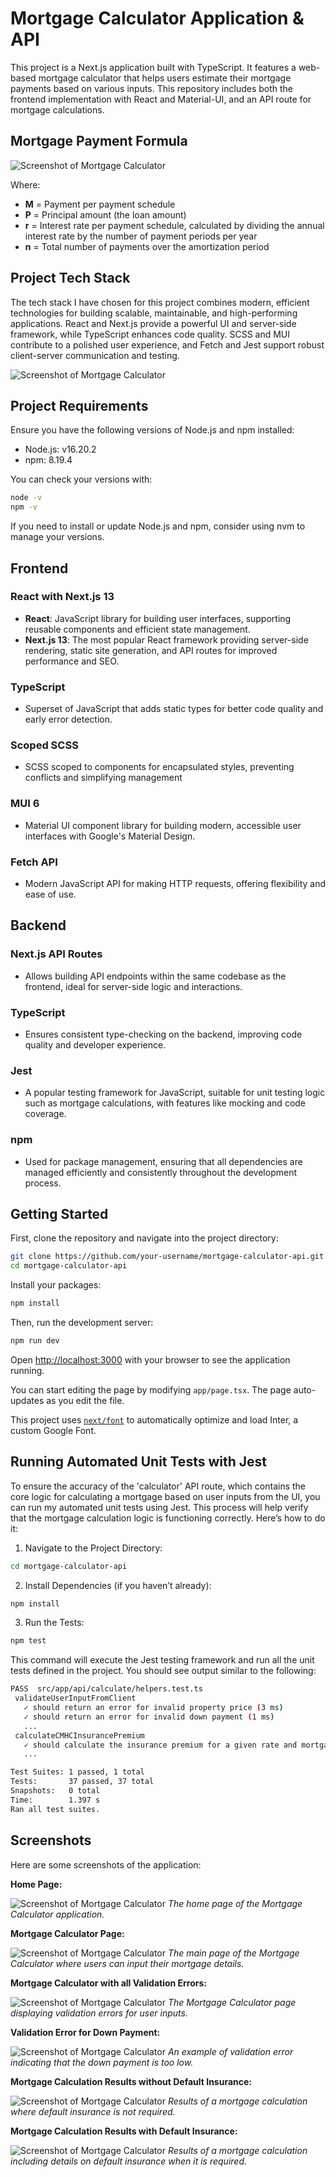 # Mortgage Calculator Application & API

This project is a Next.js application built with TypeScript. It features a web-based mortgage calculator that helps 
users estimate their mortgage payments based on various inputs. 
This repository includes both the frontend implementation with React and Material-UI, 
and an API route for mortgage calculations.

## Mortgage Payment Formula

![Screenshot of Mortgage Calculator](media/docs/formula.png)

Where:
- **M** = Payment per payment schedule
- **P** = Principal amount (the loan amount)
- **r** = Interest rate per payment schedule, calculated by dividing the annual interest rate by the number of payment periods per year
- **n** = Total number of payments over the amortization period

## Project Tech Stack

The tech stack I have chosen for this project combines modern, efficient technologies for building scalable, maintainable, and high-performing applications.
React and Next.js provide a powerful UI and server-side framework,
while TypeScript enhances code quality. SCSS and MUI contribute to a polished user experience,
and Fetch and Jest support robust client-server communication and testing.

![Screenshot of Mortgage Calculator](media/docs/mortgage-calculator-application-architecture.png)

## Project Requirements

Ensure you have the following versions of Node.js and npm installed:

- Node.js: v16.20.2 
- npm: 8.19.4

You can check your versions with:

```bash
node -v
npm -v
```

If you need to install or update Node.js and npm, consider using nvm to manage your versions.

## Frontend

### React with Next.js 13
- **React**: JavaScript library for building user interfaces, supporting reusable components and efficient state management.
- **Next.js 13**: The most popular React framework providing server-side rendering, static site generation, and API routes for improved performance and SEO.

### TypeScript
- Superset of JavaScript that adds static types for better code quality and early error detection.

### Scoped SCSS
- SCSS scoped to components for encapsulated styles, preventing conflicts and simplifying management

### MUI 6
- Material UI component library for building modern, accessible user interfaces with Google's Material Design.

### Fetch API
- Modern JavaScript API for making HTTP requests, offering flexibility and ease of use.

## Backend

### Next.js API Routes
- Allows building API endpoints within the same codebase as the frontend, ideal for server-side logic and interactions.

### TypeScript
- Ensures consistent type-checking on the backend, improving code quality and developer experience.

### Jest
- A popular testing framework for JavaScript, suitable for unit testing logic such as mortgage calculations, with features like mocking and code coverage.

### npm
- Used for package management, ensuring that all dependencies are managed efficiently and consistently throughout the development process.

## Getting Started

First, clone the repository and navigate into the project directory:

```bash
git clone https://github.com/your-username/mortgage-calculator-api.git
cd mortgage-calculator-api
```

Install your packages:

```bash
npm install
```

Then, run the development server:

```bash
npm run dev
```

Open [http://localhost:3000](http://localhost:3000) with your browser to see the application running.

You can start editing the page by modifying `app/page.tsx`. The page auto-updates as you edit the file.

This project uses [`next/font`](https://nextjs.org/docs/basic-features/font-optimization) to automatically optimize and load Inter, a custom Google Font.

## Running Automated Unit Tests with Jest
To ensure the accuracy of the 'calculator' API route, which contains the core logic for calculating a mortgage based on user inputs from the UI, 
you can run my automated unit tests using Jest. This process will help verify that the mortgage calculation logic 
is functioning correctly. Here’s how to do it:

1. Navigate to the Project Directory:
```bash
cd mortgage-calculator-api
```

2. Install Dependencies (if you haven’t already):

```bash
npm install
```

3. Run the Tests:

```bash
npm test
```

This command will execute the Jest testing framework and run all the unit tests defined in the project. 
You should see output similar to the following:

```bash
PASS  src/app/api/calculate/helpers.test.ts
 validateUserInputFromClient
   ✓ should return an error for invalid property price (3 ms)
   ✓ should return an error for invalid down payment (1 ms)
   ...
 calculateCMHCInsurancePremium
   ✓ should calculate the insurance premium for a given rate and mortgage amount
   ...

Test Suites: 1 passed, 1 total
Tests:       37 passed, 37 total
Snapshots:   0 total
Time:        1.397 s
Ran all test suites.
```

## Screenshots

Here are some screenshots of the application:

**Home Page:**

![Screenshot of Mortgage Calculator](media/screenshots/screencapture-localhost-3000-2024-09-09-14_18_54.png)
_The home page of the Mortgage Calculator application._

**Mortgage Calculator Page:**

![Screenshot of Mortgage Calculator](media/screenshots/screencapture-localhost-3000-calculator-2024-09-09-14_19_10.png)
_The main page of the Mortgage Calculator where users can input their mortgage details._

**Mortgage Calculator with all Validation Errors:**

![Screenshot of Mortgage Calculator](media/screenshots/screencapture-localhost-3000-calculator-2024-09-09-14_19_19.png)
_The Mortgage Calculator page displaying validation errors for user inputs._

**Validation Error for Down Payment:**

![Screenshot of Mortgage Calculator](media/screenshots/screencapture-localhost-3000-calculator-2024-09-09-14_20_01.png)
_An example of validation error indicating that the down payment is too low._

**Mortgage Calculation Results without Default Insurance:**

![Screenshot of Mortgage Calculator](media/screenshots/screencapture-localhost-3000-calculator-2024-09-09-14_30_17.png)
_Results of a mortgage calculation where default insurance is not required._

**Mortgage Calculation Results with Default Insurance:**

![Screenshot of Mortgage Calculator](media/screenshots/screencapture-localhost-3000-calculator-2024-09-09-14_30_36.png)
_Results of a mortgage calculation including details on default insurance when it is required._